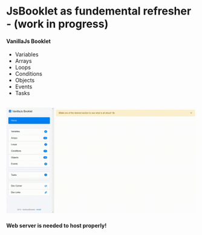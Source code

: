 # JsBooklet as fundemental refresher - (work in progress)

#### VanillaJs Booklet
- Variables
- Arrays
- Loops
- Conditions
- Objects
- Events
- Tasks

![VanillaJsBooklet](https://github.com/r4nd3l/VanillaJsBooklet/blob/master/img/sample.gif)
---

#### Web server is needed to host properly!

